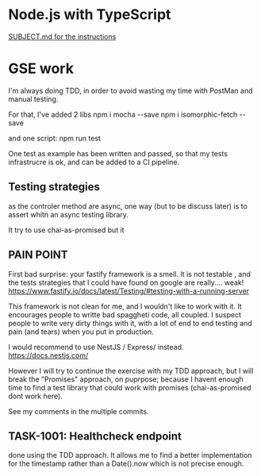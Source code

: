 # Node.js with TypeScript

[SUBJECT.md for the instructions](./SUBJECT.md)

# GSE work

I'm always doing TDD, in order to avoid wasting my time with PostMan and manual testing.


For that, I've added 2 libs
npm i mocha --save
npm i isomorphic-fetch --save

and one script:  npm run test

One test as example has been written and passed, so that my tests infrastrucre is ok, and can be added to a CI pipeline.

## Testing strategies

as the controler method  are async, one way (but to be discuss later) is to assert whitn an async testing library.

It try to use chai-as-promised but it 

## PAIN POINT

First bad surprise:  your fastify framework is a smell.
It is not testable , and the tests strategies  that I could have found on google are really.... weak!
https://www.fastify.io/docs/latest/Testing/#testing-with-a-running-server

This framework is not clean for me, and I wouldn't like to work with it.
It encourages people to writte bad spaggheti code, all coupled.
I suspect people to write very dirty things with it, with a lot of end to end testing and pain (and tears) when you put in production.

I would recommend to use NestJS / Express/ instead.
https://docs.nestjs.com/

However I will try to continue the exercise with my TDD approach, but I will break the "Promises" approach, on puprpose; because I havent enough time to find a test library that could work with promises (chai-as-promised dont work here).

See my comments in the multiple commits.


## TASK-1001: Healthcheck endpoint

done using the TDD approach.
It allows me to find a better implementation for the timestamp rather than a Date().now which is not precise enough.




